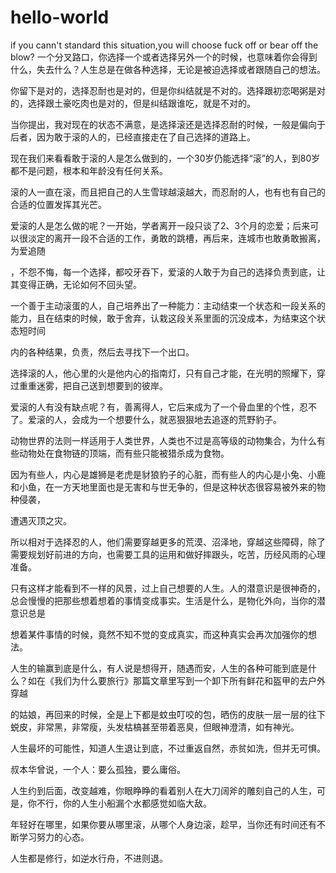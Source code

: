 # hello-world
if you cann't standard this situation,you will choose fuck off or bear off the blow?
一个分叉路口，你选择一个或者选择另外一个的时候，也意味着你会得到什么，失去什么？人生总是在做各种选择，无论是被迫选择或者跟随自己的想法。

你留下是对的，选择忍耐也是对的，但是你纠结就是不对的。选择跟初恋喝粥是对的，选择跟土豪吃肉也是对的，但是纠结跟谁吃，就是不对的。

当你提出，我对现在的状态不满意，是选择滚还是选择忍耐的时候，一般是偏向于后者，因为敢于滚的人的，已经直接走在了自己选择的道路上。

现在我们来看看敢于滚的人是怎么做到的，一个30岁仍能选择“滚”的人，到80岁都不是问题，根本和年龄没有任何关系。

滚的人一直在滚，而且把自己的人生雪球越滚越大，而忍耐的人，也有也有自己的合适的位置发挥其光芒。

爱滚的人是怎么做的呢？一开始，学者离开一段只谈了2、3个月的恋爱；后来可以很淡定的离开一段不合适的工作，勇敢的跳槽，再后来，连城市也敢勇敢搬离，为爱追随

，不怨不悔，每一个选择，都咬牙吞下，爱滚的人敢于为自己的选择负责到底，让其变得正确，无论如何不回头望。

一个善于主动滚蛋的人，自己培养出了一种能力：主动结束一个状态和一段关系的能力，且在结束的时候，敢于舍弃，认栽这段关系里面的沉没成本，为结束这个状态短时间

内的各种结果，负责，然后去寻找下一个出口。

选择滚的人，他心里的火是他内心的指南灯，只有自己才能，在光明的照耀下，穿过重重迷雾，把自己送到想要到的彼岸。

爱滚的人有没有缺点呢？有，善离得人，它后来成为了一个骨血里的个性，忍不了。爱滚的人，会成为一个想要什么，就恶狠狠地去追逐的荒野豹子。 

动物世界的法则一样适用于人类世界，人类也不过是高等级的动物集合，为什么有些动物处在食物链的顶端，而有些只能被猎杀成为食物。

因为有些人，内心是雄狮是老虎是豺狼豹子的心脏，而有些人的内心是小兔、小鹿和小鱼，在一方天地里面也是无害和与世无争的，但是这种状态很容易被外来的物种侵袭，

遭遇灭顶之灾。

所以相对于选择忍的人，他们需要穿越更多的荒漠、沼泽地，穿越这些障碍，除了需要规划好前进的方向，也需要工具的运用和做好摔跟头，吃苦，历经风雨的心理准备。

只有这样才能看到不一样的风景，过上自己想要的人生。人的潜意识是很神奇的，总会慢慢的把那些想着想着的事情变成事实。生活是什么，是物化外向，当你的潜意识总是

想着某件事情的时候，竟然不知不觉的变成真实，而这种真实会再次加强你的想法。

人生的输赢到底是什么，有人说是想得开，随遇而安，人生的各种可能到底是什么？如在《我们为什么要旅行》那篇文章里写到一个卸下所有鲜花和盔甲的去户外穿越

的姑娘，再回来的时候，全是上下都是蚊虫叮咬的包，晒伤的皮肤一层一层的往下蜕皮，非常黑，非常瘦，头发枯槁甚至带着恶臭，但眼神澄清，如有神光。

人生最坏的可能性，知道人生退让到底，不过重返自然，赤贫如洗，但并无可惧。

叔本华曾说，一个人：要么孤独，要么庸俗。

人生约到后面，改变越难，你眼睁睁的看着别人在大刀阔斧的雕刻自己的人生，可是，你不行，你的人生小船漏个水都感觉如临大敌。

年轻好在哪里，如果你要从哪里滚，从哪个人身边滚，趁早，当你还有时间还有不断学习努力的心态。

人生都是修行，如逆水行舟，不进则退。




